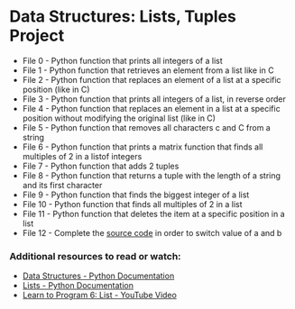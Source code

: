 # Data Structures: Lists, Tuples Project

- File 0 - Python function that prints all integers of a list
- File 1 - Python function that retrieves an element from a list like in C
- File 2 - Python function that replaces an element of a list at a specific position (like in C) 
- File 3 - Python function that prints all integers of a list, in reverse order 
- File 4 - Python function that replaces an element in a list at a specific position without modifying the original list (like in C)
- File 5 - Python function that removes all characters c and C from a string
- File 6 - Python function that prints a matrix function that finds all multiples of 2 in a listof integers
- File 7 - Python function that adds 2 tuples
- File 8 - Python function that returns a tuple with the length of a string and its first character
- File 9 - Python function that finds the biggest integer of a list
- File 10 - Python function that finds all multiples of 2 in a list
- File 11 - Python function that deletes the item at a specific position in a list
- File 12 - Complete the [source code](https://github.com/hs-hq/0x03.py/blob/main/12-switch_py) in order to switch value of a and b

### Additional resources to read or watch:
- [Data Structures - Python Documentation](https://docs.python.org/3/tutorial/datastructures.html)
- [Lists - Python Documentation](https://docs.python.org/3/tutorial/introduction.html#lists)
- [Learn to Program 6: List - YouTube Video](https://www.youtube.com/watch?v=A1HUzrvS-Pw)
